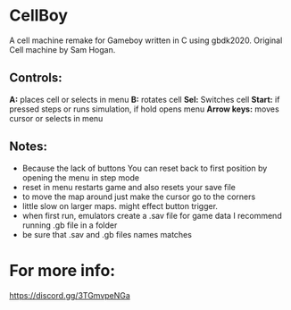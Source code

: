 # CellBoy
A cell machine remake for Gameboy written in C using gbdk2020.
Original Cell machine by Sam Hogan.

## Controls:
**A:** places cell or selects in menu
**B:** rotates cell
**Sel:** Switches cell
**Start:** if pressed steps or runs simulation, if hold opens menu
**Arrow keys:** moves cursor or selects in menu

## Notes:
- Because the lack of buttons You can reset back to first position by opening the menu in step mode
- reset in menu restarts game and also resets your save file
- to move the map around just make the cursor go to the corners
- little slow on larger maps. might effect button trigger.
- when first run, emulators create a .sav file for game data I recommend running .gb file in a folder
- be sure that .sav and .gb files names matches

# For more info:
https://discord.gg/3TGmvpeNGa
